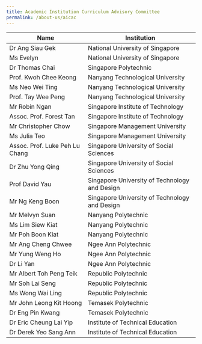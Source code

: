 ```yaml
---
title: Academic Institution Curriculum Advisory Committee
permalink: /about-us/aicac
---
```

| Name | Institution |
| -------- | -------- |
| Dr Ang Siau Gek     | National University of Singapore     |
| Ms Evelyn      | National University of Singapore     |
| Dr Thomas Chai     | Singapore Polytechnic     |
| Prof. Kwoh Chee Keong   | Nanyang Technological University |
|Ms  Neo Wei Ting    | Nanyang Technological University     |
| Prof. Tay Wee Peng     | Nanyang Technological University   |
| Mr Robin Ngan     | Singapore Institute of Technology     |
| Assoc. Prof. Forest Tan      | Singapore Institute of Technology     |
| Mr Christopher Chow     | Singapore Management University    |
| Ms Julia Teo     | Singapore Management University     |
| Assoc. Prof. Luke Peh Lu Chang     | Singapore University of Social Sciences    |
| Dr Zhu Yong Qing     |  Singapore University of Social Sciences   |
| Prof David Yau | Singapore University of Technology and Design     |
| Mr Ng Keng Boon     | Singapore University of Technology and Design     |
|Mr Melvyn Suan    | Nanyang Polytechnic     |
| Ms Lim Siew Kiat     | Nanyang Polytechnic     |
| Mr Poh Boon Kiat     | Nanyang Polytechnic     |
| Mr Ang Cheng Chwee     | Ngee Ann Polytechnic    |
| Mr Yung Weng Ho    | Ngee Ann Polytechnic    |
| Dr Li Yan     | Ngee Ann Polytechnic    |
| Mr Albert Toh Peng Teik    | Republic Polytechnic     |
| Mr Soh Lai Seng | Republic Polytechnic     |
| Ms Wong Wai Ling    | Republic Polytechnic     |
| Mr John Leong Kit Hoong    | Temasek Polytechnic     |
| Dr Eng Pin Kwang   | Temasek Polytechnic     |
| Dr Eric Cheung Lai Yip  | Institute of Technical Education     |
| Dr Derek Yeo Sang Ann    | Institute of Technical Education     |

